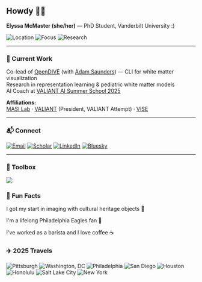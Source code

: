 

## Howdy 🤠👋  
**Elyssa McMaster (she/her)** — PhD Student, Vanderbilt University :)

![Location](https://img.shields.io/badge/Nashville,%20TN-6a8d73?style=flat&logo=map-pin&logoColor=ffffff)
![Focus](https://img.shields.io/badge/White%20Matter%20Models-cfa5b0?style=flat&logo=brain&logoColor=ffffff)
![Research](https://img.shields.io/badge/Representation%20Learning-6a8d73?style=flat)

---

### 🔬 Current Work
Co-lead of [OpenDIVE](https://github.com/MASILab/open_dive) (with [Adam Saunders](https://github.com/saundersresearch)) — CLI for white matter visualization  
Research in representation learning & pediatric white matter models  
AI Coach at [VALIANT AI Summer School 2025](https://www.vanderbilt.edu/valiant/ai-summer-school-2025/)

**Affiliations:**  
[MASI Lab](https://my.vanderbilt.edu/masi/) · [VALIANT](https://www.vanderbilt.edu/valiant/) (President, VALIANT Attempt) · [VISE](https://www.vanderbilt.edu/vise/)

---

### 📬 Connect
[![Email](https://img.shields.io/badge/Email-elyssa.m.mcmaster@vanderbilt.edu-cfa5b0?style=flat&logo=gmail&logoColor=ffffff)](mailto:elyssa.m.mcmaster@vanderbilt.edu)
[![Scholar](https://img.shields.io/badge/Scholar-Profile-6a8d73?style=flat&logo=googlescholar&logoColor=ffffff)](https://scholar.google.com/citations?user=clsolRwAAAAJ&hl=en)
[![LinkedIn](https://img.shields.io/badge/LinkedIn-Profile-cfa5b0?style=flat&logo=linkedin&logoColor=ffffff)](https://www.linkedin.com/in/elyssa-mcmaster-959696206/)
[![Bluesky](https://img.shields.io/badge/Bluesky-elyssamcmaster.bsky.social-6a8d73?style=flat&logo=bluesky&logoColor=ffffff)](https://bsky.app/profile/elyssamcmaster.bsky.social)

---

### 🧰 Toolbox
<img src="https://skillicons.dev/icons?i=python,pytorch,git,github,docker,linux,vscode,md&theme=light&perline=8" />

### 🤪 Fun Facts
I got my start in imaging with cultural heritage objects 🎨

I'm a lifelong Philadelphia Eagles fan 🦅

I've worked as a barista and I love coffee ☕️

### ✈️ 2025 Travels
![Pittsburgh](https://img.shields.io/badge/Pittsburgh%20%F0%9F%9A%8B-white?style=flat&labelColor=6a8d73)
![Washington, DC](https://img.shields.io/badge/Washington%2C%20DC%20%F0%9F%8F%9B%EF%B8%8F-white?style=flat&labelColor=cfa5b0)
![Philadelphia](https://img.shields.io/badge/Philadelphia%20%F0%9F%A6%85-white?style=flat&labelColor=6a8d73)
![San Diego](https://img.shields.io/badge/San%20Diego%20%F0%9F%8C%8A-white?style=flat&labelColor=cfa5b0)
![Houston](https://img.shields.io/badge/Houston%20%F0%9F%9A%80-white?style=flat&labelColor=6a8d73)
![Honolulu](https://img.shields.io/badge/Honolulu%20%F0%9F%8F%96%EF%B8%8F-white?style=flat&labelColor=cfa5b0)
![Salt Lake City](https://img.shields.io/badge/Salt%20Lake%20City%20%F0%9F%8F%94%EF%B8%8F-white?style=flat&labelColor=6a8d73)
![New York](https://img.shields.io/badge/New%20York%20%F0%9F%97%BD%EF%B8%8F-white?style=flat&labelColor=cfa5b0)



<!--
**ElyssaMcMaster/ElyssaMcMaster** is a ✨ _special_ ✨ repository because its `README.md` (this file) appears on your GitHub profile.
!!!
Here are some ideas to get you started:

- 🔭 I’m currently working on ...
- 🌱 I’m currently learning ...
- 👯 I’m looking to collaborate on ...
- 🤔 I’m looking for help with ...
- 💬 Ask me about ...
- 📫 How to reach me: ...
- 😄 Pronouns: ...
- ⚡ Fun fact: ...
-->

